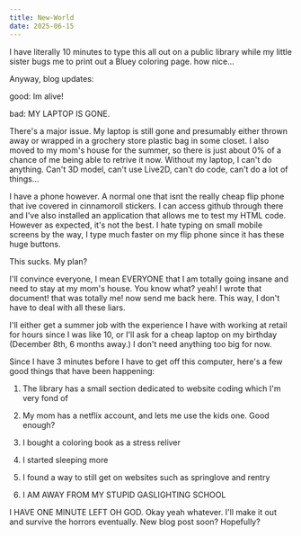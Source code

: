 ```yaml
---
title: New-World
date: 2025-06-15
---
```

I have literally 10 minutes to type this all out on a public library while my little sister bugs me to print out a Bluey coloring page. how nice...

Anyway, blog updates:

good: Im alive!

bad: MY LAPTOP IS GONE.

There's a major issue. My laptop is still gone and presumably either thrown away or wrapped in a grochery store plastic bag in some closet. I also moved to my mom's house for the summer, so there is just about 0% of a chance of me being able to retrive it now. Without my laptop, I can't do anything. Can't 3D model, can't use Live2D, can't do code, can't do a lot of things...

I have a phone however. A normal one that isnt the really cheap flip phone that ive covered in cinnamoroll stickers. I can access github through there and I've also installed an application that allows me to test my HTML code. However as expected, it's not the best. I hate typing on small mobile screens by the way, I type much faster on my flip phone since it has these huge buttons. 

This sucks. My plan?

I'll convince everyone, I mean EVERYONE that I am totally going insane and need to stay at my mom's house. You know what? yeah! I wrote that document! that was totally me! now send me back here. This way, I don't have to deal with all these liars. 

I'll either get a summer job with the experience I have with working at retail for hours since I was like 10, or I'll ask for a cheap laptop on my birthday (December 8th, 6 months away.) I don't need anything too big for now.

Since I have 3 minutes before I have to get off this computer, here's a few good things that have been happening:

1) The library has a small section dedicated to website coding which I'm very fond of

2) My mom has a netflix account, and lets me use the kids one. Good enough?

3) I bought a coloring book as a stress reliver

4) I started sleeping more

5) I found a way to still get on websites such as springlove and rentry

6) I AM AWAY FROM MY STUPID GASLIGHTING SCHOOL

I HAVE ONE MINUTE LEFT OH GOD. Okay yeah whatever. I'll make it out and survive the horrors eventually. New blog post soon? Hopefully?
